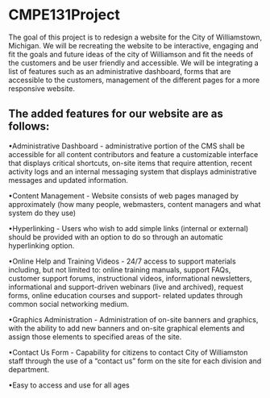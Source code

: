 # CMPE131Project
The goal of this project is to redesign a website for the City of Williamstown, Michigan. We will be recreating the website to be interactive, engaging and fit the goals and future ideas of the city of Williamson and fit the needs of the customers and be user friendly and accessible. We will be integrating a list of features such as an administrative dashboard, forms that are accessible to the customers, management of the different pages for a more responsive website.

## The added features for our website are as follows:
•Administrative Dashboard - administrative portion of the CMS shall be
accessible for all content contributors and feature a customizable interface that
displays critical shortcuts, on-site items that require attention, recent activity logs
and an internal messaging system that displays administrative messages and
updated information.

•Content Management - Website consists of web pages managed by
approximately (how many people, webmasters, content managers and what
system do they use)

•Hyperlinking - Users who wish to add simple links (internal or external)
should be provided with an option to do so through an automatic hyperlinking
option. 

•Online Help and Training Videos - 24/7 access to support materials including, but
not limited to: online training manuals, support FAQs, customer support forums,
instructional videos, informational newsletters, informational and support-driven
webinars (live and archived), request forms, online education courses and support-
related updates through common social networking medium.

•Graphics Administration - Administration of on-site banners and graphics, with the
ability to add new banners and on-site graphical elements and assign those elements
to specified areas of the site.

•Contact Us Form - Capability for citizens to contact City of Williamston staff through the use of a “contact us” form on the site for each division and department.

•Easy to access and use for all ages
